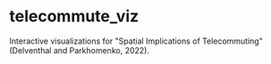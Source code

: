 # telecommute_viz
Interactive visualizations for "Spatial Implications of Telecommuting" (Delventhal and Parkhomenko, 2022).
